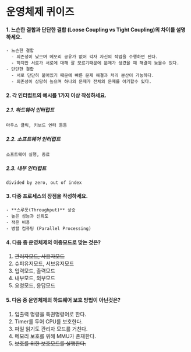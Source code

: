 # 운영체제 퀴이즈

#### 1. 느슨한 결합과 단단한 결합 (Loose Coupling vs Tight Coupling)의 차이를 설명하세요.

```
- 느슨한 결합
  - 의존성이 낮으며 메모리 공유가 없어 각자 자신의 작업을 수행하면 된다.
  - 하지만 서로가 서로에 대해 잘 모르기때문에 문제가 생겼을 때 해결이 늦을수 있다.
- 단단한 결합
  - 서로 단단히 붙어있기 때문에 빠른 문제 해결과 처리 분산이 가능하다.
  - 의존성이 상당히 높으며 하나의 문제가 전체의 문제를 야기할수 있다.
```



#### 2. 각 인터럽트의 예시를 1가지 이상 작성하세요.

##### 2.1. 하드웨어 인터럽트

```
마우스 클릭, 키보드 엔터 등등
```

##### 2.2. 소프트웨어 인터럽트

```
소프트웨어 실행, 종료
```

##### 2.3. 내부 인터럽트

```
divided by zero, out of index
```



#### 3. 다중 프로세스의 장점을 작성하세요.

```
- **스루풋(Throughput)** 상승
- 높은 성능과 신뢰도
- 적은 비용
- 병렬 컴퓨팅 (Parallel Processing)
```



#### 4. 다음 중 운영체제의 이중모드로 맞는 것은?

1. ~~관리자모드, 사용자모드~~
2. 슈퍼유저모드, 서브유저모드
3. 입력모드, 출력모드
4. 내부모드, 외부모드
5. 요청모드, 응답모드



#### 5. 다음 중 운영체제의 하드웨어 보호 방법이 아닌것은?

1. 입출력 명령을 특권명령어로 한다.
2. Timer를 두어 CPU를 보호한다.
3. 파일 읽기도 관리자 모드를 거친다.
4. 메모리 보호를 위해 MMU가 존재한다.
5. ~~보호를 위한 보호모드를 실행한다.~~